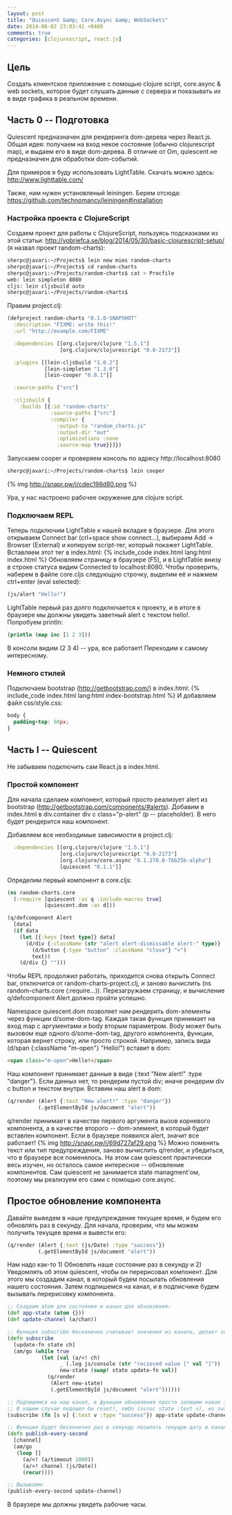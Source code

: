 ```yaml
---
layout: post
title: "Quiescent &amp; Core.Async &amp; WebSockets"
date: 2014-06-02 23:03:41 +0400
comments: true
categories: [clojurescript, react.js]
---
```


## Цель

Создать клиентское приложение с помощью clojure script, core.async & web sockets, которое будет слушать данные с сервера и показывать их в виде графика в реальном времени.

## Часть 0 -- Подготовка

Quiescent предназначен для рендеринга dom-дерева через React.js. Общая идея: получаем на вход некое состояние (обычно clojurescript map), и выдаем его в виде dom-дерева. В отличие от Om, quiescent не предназначен для обработки dom-событий.

Для примеров я буду использовать LightTable. Скачать можно здесь: http://www.lighttable.com/

Также, нам нужен установленый leiningen. Берем отсюда: https://github.com/technomancy/leiningen#installation

### Настройка проекта с ClojureScript

Создаем проект для работы с ClojureScript, пользуясь подсказками из этой статьи: http://yobriefca.se/blog/2014/05/30/basic-clojurescript-setup/ (я назвал проект random-charts):

``` bash
sherpc@javari:~/Projects$ lein new mies random-charts
sherpc@javari:~/Projects$ cd random-charts
sherpc@javari:~/Projects/random-charts$ cat > Procfile
web: lein simpleton 8080
cljs: lein cljsbuild auto
sherpc@javari:~/Projects/random-charts$ 
```
Правим project.clj:

``` clojure project.clj 
(defproject random-charts "0.1.0-SNAPSHOT"
  :description "FIXME: write this!"
  :url "http://example.com/FIXME"

  :dependencies [[org.clojure/clojure "1.5.1"]
                 [org.clojure/clojurescript "0.0-2173"]]

  :plugins [[lein-cljsbuild "1.0.2"]
            [lein-simpleton "1.3.0"]
            [lein-cooper "0.0.1"]]

  :source-paths ["src"]

  :cljsbuild { 
    :builds [{:id "random-charts"
              :source-paths ["src"]
              :compiler {
                :output-to "random_charts.js"
                :output-dir "out"
                :optimizations :none
                :source-map true}}]})

```

Запускаем cooper и проверяем консоль по адресу http://localhost:8080

``` bash
sherpc@javari:~/Projects/random-charts$ lein cooper
```
{% img http://snapr.pw/i/cdec198d80.png %}

Ура, у нас настроено рабочее окружение для clojure script. 

### Подключаем REPL

Теперь подключим LightTable к нашей вкладке в браузере. Для этого открываем Connect bar (crl+space show connect...), выбираем Add -> Browser (External) и копируем script-тег, который покажет LightTable. Вставляем этот тег в index.html:
{% include_code index.html lang:html index.html %}
Обновляем страницу в браузере (F5), и в LightTable внизу в строке статуса видим Connected to localhost:8080. Чтобы проверить, наберем в файле core.cljs следующую строчку, выделим её и нажмем ctrl+enter (eval selected):
``` clojure
(js/alert "Hello!")
```
LightTable первый раз долго подключается к проекту, и в итоге в браузере мы должны увидеть заветный alert с текстом hello!. Попробуем println:
``` clojure
(println (map inc [1 2 3]))
```
В консоли видим (2 3 4) -- ура, все работает! Переходим к самому интересному.

### Немного стилей
Подключаем bootstrap (http://getbootstrap.com/) в index.html:
{% include_code index.html lang:html index-bootstrap.html %}
И добавляем файл css/style.css:
``` css
body {
  padding-top: 60px;
}
```

## Часть I -- Quiescent

Не забываем подключить сам React.js в index.html.

### Простой компонент

Для начала сделаем компонент, который просто реализует alert из bootstrap (http://getbootstrap.com/components/#alerts).
Добавим в index.html в div.container div с class="p-alert" (p -- placeholder). В него будет рендерится наш компонент.

Добавляем все необходимые зависимости в project.clj:
``` clojure
  :dependencies [[org.clojure/clojure "1.5.1"]
                 [org.clojure/clojurescript "0.0-2173"]
                 [org.clojure/core.async "0.1.278.0-76b25b-alpha"]
                 [quiescent "0.1.1"]]
```
Определим первый компонент в core.cljs:
``` clojure
(ns random-charts.core
  (:require [quiescent :as q :include-macros true]
            [quiescent.dom :as d]))

(q/defcomponent Alert
  [data]
  (if data
    (let [{:keys [text type]} data]
      (d/div {:className (str "alert alert-dismissable alert-" type)}
        (d/button {:type "button" :className "close"} "×")
        text))
    (d/div {} "")))
```
Чтобы REPL продолжил работать, приходится снова открыть Connect bar, отключится от random-charts-project.clj, и заново вычислить (ns random-charts.core (:require...)). Перезагружаем страницу, и вычисление q/defcomponent Alert должно пройти успешно.

Namespace quiescent.dom позволяет нам рендерить dom-элементы через функции d/some-dom-tag. Каждая такая функция принимает на вход map с аргументами и body вторым параметром. Body может быть вызовом еще одного d/some-dom-tag, другого компонента, функции, которая вернет строку, или просто строкой. Например, запись вида (d/span {:className "m-open"} "Hello!") вставит в dom: 
``` html
<span class="m-open">Hello!</span>
```

Наш компонент принимает данные в виде {:text "New alert!" :type "danger"}. Если данных нет, то рендерим пустой div; иначе рендерим div с button и текстом внутри. Вставим наш alert в dom:
``` clojure
(q/render (Alert {:text "New alert!" :type "danger"})
          (.getElementById js/document "alert"))
```
q/render принимает в качестве первого аргумента вызов корневого компонента, а в качестве второго -- dom-элемент, в который будет вставлен компонент. Если в браузере появился alert, значит все работает!
{% img http://snapr.pw/i/69d727af29.png %}
Можно поменять текст или тип предупреждения, заново вычислить q/render, и убедиться, что в браузере все поменялось.
На этом сам quiescent практически весь изучен, но осталось самое интересное -- обновление компонентов. Сам quiescent не занимается state managment'ом, поэтому мы реализуем его сами с помощью core.async.

## Простое обновление компонента

Давайте выведем в наше предупреждение текущее время, и будем его обновлять раз в секунду.
Для начала, проверим, что мы можем получить текущее время и вывести его:
``` clojure
(q/render (Alert {:text (js/Date) :type "success"})
          (.getElementById js/document "alert"))
```
Нам надо как-то 1) Обновлять наше состояние раз в секунду и 2) Уведомлять об этом quiescent, чтобы он перерисовал компонент.
Для этого мы создадим канал, в который будем посылать обновления нашего состояния. Затем подпишемся на канал, и в подписчике будем вызывать перерисовку компонента.

``` clojure
;; Создаем atom для состояния и канал для обновления:
(def app-state (atom {}))
(def update-channel (a/chan))

;; Функция subscribe бесконечно считывает значения из канала, делает swap! с состоянием и вызывает q/render:
(defn subscribe
  [update-fn state ch]
  (am/go (while true
           (let [val (a/<! ch)
                 _ (.log js/console (str "recieved value [" val "]"))
                 new-state (swap! state update-fn val)]
             (q/render 
              (Alert new-state)
              (.getElementById js/document "alert"))))))

;; Подпишемся на наш канал, в функции обновления просто запишем новое значение в :text
;; В нашем случае подошел бы reset!, либо (assoc state :text v), но swap! более универсален, и для примера оставим так.
(subscribe (fn [s v] {:text v :type "success"}) app-state update-channel)

;; Функция будет бесконечно раз в секунду посылать текущую дату в канал:
(defn publish-every-second
  [channel]
  (am/go 
   (loop []
     (a/<! (a/timeout 1000))
     (a/>! channel (js/Date))
     (recur))))

;; Вызываем:
(publish-every-second update-channel)
```
В браузере мы должны увидеть рабочие часы.

